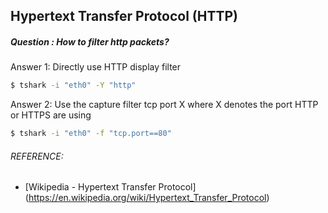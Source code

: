 ## Hypertext Transfer Protocol (HTTP)
##### Question : How to filter http packets?
Answer 1: Directly use HTTP display filter

```bash
$ tshark -i "eth0" -Y "http"
```

Answer 2: Use the capture filter tcp port X where X denotes the port HTTP or
HTTPS are using

```bash
$ tshark -i "eth0" -f "tcp.port==80"
```

###### REFERENCE:

* [Wikipedia -  Hypertext Transfer Protocol]
(https://en.wikipedia.org/wiki/Hypertext_Transfer_Protocol)
